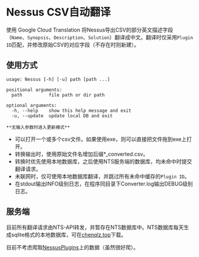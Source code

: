 # Nessus CSV自动翻译

使用 Google Cloud Translation 将Nessus导出CSV的部分英文描述字段（``Name``、``Synopsis``、``Description``、``Solution``）翻译成中文。翻译时仅采用``Plugin ID``匹配，并修改原始CSV的对应字段（不存在时则新建）。

## 使用方式

``` 
usage: Nessus [-h] [-u] path [path ...]

positional arguments:
  path          file path or dir path

optional arguments:
  -h, --help    show this help message and exit
  -u, --update  update local DB and exit
  
**无输入参数时进入更新模式**
```

- 可以打开一个或多个csv文件。如果使用exe，则可以直接把文件拖到exe上打开。
- 转换输出时，使用原始文件名增加后缀*_converted.csv。
- 转换时优先使用本地数据库，之后使用NTS服务端的数据库，均未命中时提交翻译请求。
- 未联网时，仅可使用本地数据库翻译，并跳过所有未命中缓存的``Plugin ID``。
- 在stdout输出INFO级别日志，在程序同目录下Converter.log输出DEBUG级别日志。

## 服务端

目前所有翻译请求由NTS-API转发，并暂存在NTS数据库中。NTS数据库每天生成sqlite格式的本地数据库，可在[chenqlz.top](https://nt.chenqlz.top/)下载。

目前不考虑爬取[NessusPlugins](https://www.tenable.com/plugins)上的数据（虽然很好爬）。